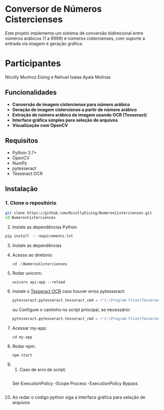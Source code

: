 
# Conversor de Números Cistercienses

Este projeto implementa um sistema de conversão bidirecional entre números arábicos (1 a 9999) e números cistercienses, com suporte a entrada via imagem e geração gráfica.

# Participantes
Nicolly Munhoz Eising e Nahuel Isaias Ayala Molinas

## Funcionalidades

- **Conversão de imagem cisterciense para número arábico**  
- **Geração de imagem cisterciense a partir de número arábico**  
- **Extração de número arábico de imagem usando OCR (Tesseract)**  
- **Interface gráfica simples para seleção de arquivos**  
- **Visualização com OpenCV**  

## Requisitos

- Python 3.7+  
- OpenCV 
- NumPy  
- pytesseract  
- Tesseract OCR

## Instalação

### 1. Clone o repositório
```bash
git clone https://github.com/NicollyEising/NumerosCistercienses.git
cd NumerosCistercienses
```

2. Instale as dependências Python
```bash
pip install -r requirements.txt
```

3. Instale as dependências 

4. Acesso ao diretorio: 
   ```
   cd .\NumerosCistercienses
   ```

5. Rodar uvicorn: 
   ```
   uvicorn api:app --reload
   ```

6. Instale o [Tesseract OCR](https://github.com/tesseract-ocr/tesseract) caso houver erros pytesseract:  
   ```python
   pytesseract.pytesseract.tesseract_cmd = r'C:\Program Files\Tesseract-OCR\tesseract.exe'
   ```
   ou Configure o caminho no script principal, se necessário:
      ```python
   pytesseract.pytesseract.tesseract_cmd = r'C:\Program Files\Tesseract-OCR\tesseract.exe'
   ```

5. Acessar my-app:
   ```
   cd my-app
   ```

6. Rodar npm:
      ```
   npm start
   ```

6. 1. Caso de erro de script:
      ```
   Set-ExecutionPolicy -Scope Process -ExecutionPolicy Bypass
   ```
7. Ao rodar o codigo python siga a interface gráfica para seleção de arquivos
